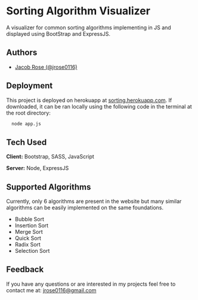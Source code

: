 
# Sorting Algorithm Visualizer

A visualizer for common sorting algorithms implementing in JS and displayed using BootStrap and ExpressJS.
## Authors

- [Jacob Rose (@jrose0116)](https://www.github.com/jrose0116)


## Deployment

This project is deployed on herokuapp at [sorting.herokuapp.com](https://sorting.herokuapp.com/). If downloaded, it can be ran locally using the following code in the terminal at the root directory:

```bash
  node app.js
```


## Tech Used

**Client:** Bootstrap, SASS, JavaScript

**Server:** Node, ExpressJS


## Supported Algorithms

Currently, only 6 algorithms are present in the website but many similar algorithms can be easily implemented on the same foundations.

- Bubble Sort
- Insertion Sort
- Merge Sort
- Quick Sort
- Radix Sort
- Selection Sort
## Feedback

If you have any questions or are interested in my projects feel free to contact me at:
[jrose0116@gmail.com](mailto:jrose0116@gmail.com)

